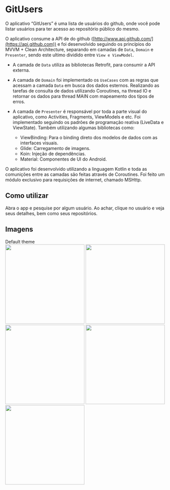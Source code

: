 # GitUsers

O aplicativo “GitUsers” é uma lista de usuários do github, onde você pode listar usuários para ter acesso ao repositório público do mesmo.

O aplicativo consume a API de do github ([http://www.api.github.com/](https://api.github.com)) e foi desenvolvido seguindo os princípios do MVVM + Clean Architecture, separando em camadas de `Data`, `Domain` e `Presenter`, sendo este ultimo dividido entre `View e ViewModel`.

- A camada de `Data` utiliza as bibliotecas Retrofit, para consumir a API externa.

- A camada de `Domain` foi implementado os `UseCases` com as regras que acessam a camada `Data` em busca dos dados esternos. Realizando as tarefas de consulta de dados utilizando Coroutines, na thread IO e retornar os dados para thread MAIN com mapeamento dos tipos de erros.

- A camada de `Presenter` é responsável por toda a parte visual do aplicativo, como Activities, Fragments, ViewModels e etc. Foi implementado seguindo os padrões de programação reativa (LiveData e ViewState).
Também utilizando algumas bibliotecas como:
  - ViewBinding: Para o binding direto dos modelos de dados com as interfaces visuais.
  - Glide: Carregamento de imagens.
  - Koin: Injeção de dependências.
  - Material: Componentes de UI do Android.
  
O aplicativo foi desenvolvido utilizando a linguagem Kotlin e toda as comunições entre as camadas são feitas através de Coroutines. Foi feito um módulo exclusivo para requisições de internet, chamado MSHttp.


## Como utilizar
Abra o app e pesquise por algum usuário. Ao achar, clique no usuário e veja seus detalhes, bem como seus repositórios.

## Imagens

Default theme <br>
<img src="https://user-images.githubusercontent.com/30272949/239910135-9b5eec85-8098-4633-9430-22025cab4d72.png" width="250">
<img src="https://user-images.githubusercontent.com/30272949/239910217-e74ff425-7901-4171-8f51-35e13c1e8ce1.png" width="250">
<img src="https://user-images.githubusercontent.com/30272949/239912018-70ae6ba7-d507-4321-96b9-8f27668c5080.png" width="250">
<img src="https://user-images.githubusercontent.com/30272949/239910311-6ae5a743-b1e6-4c67-b63f-51282db9ee6e.png" width="250">
<img src="https://user-images.githubusercontent.com/30272949/239910994-9f544ac7-9992-4840-b9e4-a08111a0cdf3.png" width="250">
